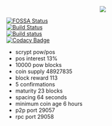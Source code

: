 <p align="center">
  <img src="https://github.com/charlesrocket/axe/raw/master/axe%20logo%20256.png"/>
</p>

[![FOSSA Status](https://app.fossa.io/api/projects/git%2Bgithub.com%2Fcharlesrocket%2Faxe.svg?type=shield)](https://app.fossa.io/projects/git%2Bgithub.com%2Fcharlesrocket%2Faxe?ref=badge_shield)<br />
[![Build Status](https://travis-ci.org/charlesrocket/axe.svg?branch=master)](https://travis-ci.org/charlesrocket/axe)<br />
[![Build status](https://ci.appveyor.com/api/projects/status/jrni1r4ovyb8p38k/branch/master?svg=true)](https://ci.appveyor.com/project/charlesrocket/axe/branch/master)<br />
[![Codacy Badge](https://api.codacy.com/project/badge/Grade/43fd99592d37479bb3be023f1e5a87f3)](https://www.codacy.com/app/charlesrocket/axe?utm_source=github.com&utm_medium=referral&utm_content=charlesrocket/axe&utm_campaign=badger)<br />
* scrypt pow/pos
* pos interest 13%
* 10000 pow blocks
* coin supply 48927835
* block reward 113
* 5 confirmations
* maturity 23 blocks
* spacing 64 seconds
* minimum coin age 6 hours
* p2p port 29057
* rpc port 29058
